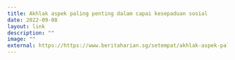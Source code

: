 ```yaml
---
title: Akhlak aspek paling penting dalam capai kesepaduan sosial
date: 2022-09-08
layout: link
description: ""
image: ""
external: https://https://www.beritaharian.sg/setempat/akhlak-aspek-paling-penting-dalam-capai-kesepaduan-sosial
---
```

